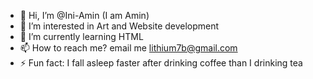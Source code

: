 - 👋 Hi, I’m @Ini-Amin (I am Amin)
- 👀 I’m interested in Art and Website development
- 🌱 I’m currently learning HTML 
- 📫 How to reach me? email me lithium7b@gmail.com
- ⚡ Fun fact: I fall asleep faster after drinking coffee than I drinking tea

<!---
Ini-Amin/Ini-Amin is a ✨ special ✨ repository because its `README.md` (this file) appears on your GitHub profile.
You can click the Preview link to take a look at your changes.
--->
